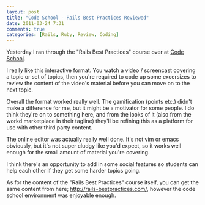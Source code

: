 ```yaml
---
layout: post
title: "Code School - Rails Best Practices Reviewed"
date: 2011-03-24 7:31
comments: true
categories: [Rails, Ruby, Review, Coding]
---
```


Yesterday I ran through the "Rails Best Practices" course over at [Code School](http://www.codeschool.com/).

I really like this interactive format. You watch a video / screencast covering a topic or set of topics, then you're required to code up some excersizes to review the content of the video's material before you can move on to the next topic.

Overall the format worked really well. The gamification (points etc.) didn't make a difference for me, but it might be a motivator for some people. I do think they're on to something here, and from the looks of it (also from the workd marketplace in their tagline) they'll be refining this as a platform for use with other third party content.

The online editor was actually really well done. It's not vim or emacs obviously, but it's not super cludgy like you'd expect, so it works well enough for the small amount of material you're covering.

I think there's an opportunity to add in some social features so students can help each other if they get some harder topics going.

As for the content of the "Rails Best Practices" course itself, you can get the same content from here; <http://rails-bestpractices.com/>, however the code school environment was enjoyable enough.
